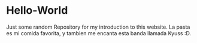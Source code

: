 # Hello-World
Just some random Repository for my introduction to this website.
La pasta es mi comida favorita, y tambien me encanta esta banda llamada Kyuss :D.
